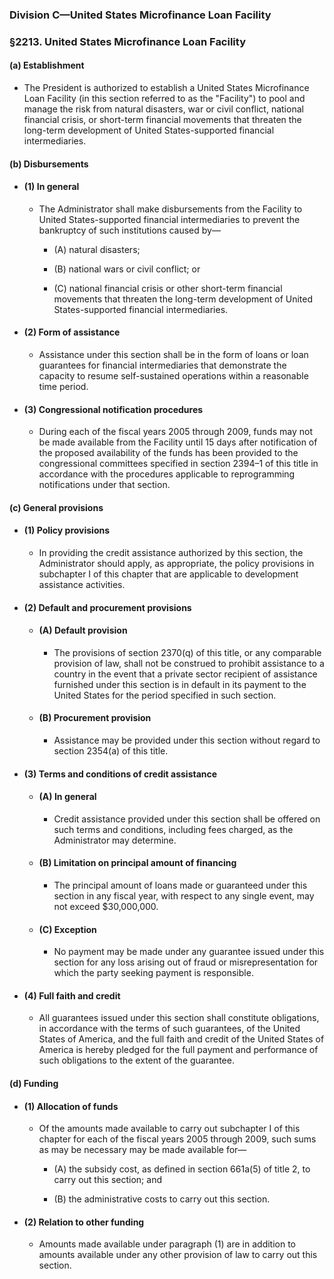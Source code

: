 ### Division C—United States Microfinance Loan Facility

### §2213. United States Microfinance Loan Facility
#### (a) Establishment
* The President is authorized to establish a United States Microfinance Loan Facility (in this section referred to as the "Facility") to pool and manage the risk from natural disasters, war or civil conflict, national financial crisis, or short-term financial movements that threaten the long-term development of United States-supported financial intermediaries.

#### (b) Disbursements
* #### (1) In general
  * The Administrator shall make disbursements from the Facility to United States-supported financial intermediaries to prevent the bankruptcy of such institutions caused by—

    * (A) natural disasters;

    * (B) national wars or civil conflict; or

    * (C) national financial crisis or other short-term financial movements that threaten the long-term development of United States-supported financial intermediaries.

* #### (2) Form of assistance
  * Assistance under this section shall be in the form of loans or loan guarantees for financial intermediaries that demonstrate the capacity to resume self-sustained operations within a reasonable time period.

* #### (3) Congressional notification procedures
  * During each of the fiscal years 2005 through 2009, funds may not be made available from the Facility until 15 days after notification of the proposed availability of the funds has been provided to the congressional committees specified in section 2394–1 of this title in accordance with the procedures applicable to reprogramming notifications under that section.

#### (c) General provisions
* #### (1) Policy provisions
  * In providing the credit assistance authorized by this section, the Administrator should apply, as appropriate, the policy provisions in subchapter I of this chapter that are applicable to development assistance activities.

* #### (2) Default and procurement provisions
  * #### (A) Default provision
    * The provisions of section 2370(q) of this title, or any comparable provision of law, shall not be construed to prohibit assistance to a country in the event that a private sector recipient of assistance furnished under this section is in default in its payment to the United States for the period specified in such section.

  * #### (B) Procurement provision
    * Assistance may be provided under this section without regard to section 2354(a) of this title.

* #### (3) Terms and conditions of credit assistance
  * #### (A) In general
    * Credit assistance provided under this section shall be offered on such terms and conditions, including fees charged, as the Administrator may determine.

  * #### (B) Limitation on principal amount of financing
    * The principal amount of loans made or guaranteed under this section in any fiscal year, with respect to any single event, may not exceed $30,000,000.

  * #### (C) Exception
    * No payment may be made under any guarantee issued under this section for any loss arising out of fraud or misrepresentation for which the party seeking payment is responsible.

* #### (4) Full faith and credit
  * All guarantees issued under this section shall constitute obligations, in accordance with the terms of such guarantees, of the United States of America, and the full faith and credit of the United States of America is hereby pledged for the full payment and performance of such obligations to the extent of the guarantee.

#### (d) Funding
* #### (1) Allocation of funds
  * Of the amounts made available to carry out subchapter I of this chapter for each of the fiscal years 2005 through 2009, such sums as may be necessary may be made available for—

    * (A) the subsidy cost, as defined in section 661a(5) of title 2, to carry out this section; and

    * (B) the administrative costs to carry out this section.

* #### (2) Relation to other funding
  * Amounts made available under paragraph (1) are in addition to amounts available under any other provision of law to carry out this section.